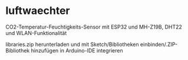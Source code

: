 # luftwaechter
CO2-Temperatur-Feuchtigkeits-Sensor mit ESP32 und MH-Z19B, DHT22 und WLAN-Funktionalität

libraries.zip herunterladen und mit Sketch/Bibliotheken einbinden/.ZIP-Bibliothek hinzufügen in Arduino-IDE integrieren

